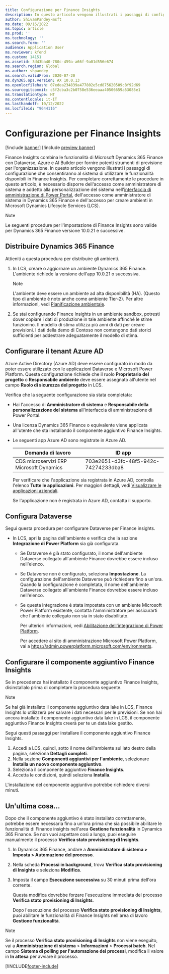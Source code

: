 ```yaml
---
title: Configurazione per Finance Insights
description: In questo articolo vengono illustrati i passaggi di configurazione che consentiranno al sistema di utilizzare le funzionalità disponibili in Finance Insights.
author: ShivamPandey-msft
ms.date: 09/16/2022
ms.topic: article
ms.prod: ''
ms.technology: ''
ms.search.form: ''
audience: Application User
ms.reviewer: kfend
ms.custom: 14151
ms.assetid: 3d43ba40-780c-459a-a66f-9a01d556e674
ms.search.region: Global
ms.author: shpandey
ms.search.validFrom: 2020-07-20
ms.dyn365.ops.version: AX 10.0.13
ms.openlocfilehash: 07edea234839a477802e5cd875620509c8f92d69
ms.sourcegitcommit: c5f2cba3c2b0758e536eeaaa40506659a53085e1
ms.translationtype: HT
ms.contentlocale: it-IT
ms.lasthandoff: 10/12/2022
ms.locfileid: "9644116"
---
```

# <a name="configuration-for-finance-insights"></a>Configurazione per Finance Insights

[!include [banner](../includes/banner.md)]
[!include [preview banner](../includes/preview-banner.md)]

Finance Insights combina le funzionalità di Microsoft Dynamics 365 Finance con Dataverse, Azure e AI Builder per fornire potenti strumenti di previsione per l'organizzazione. In questo articolo vengono illustrati i passaggi di configurazione che consentiranno al sistema di utilizzare le funzionalità disponibili in Finance Insights. Per completare correttamente le procedure in questo articolo, è necessario disporre dell'accesso come amministratore di sistema e addetto alla personalizzazione del sistema nell'[interfaccia di amministrazione di Power Portal](https://admin.powerplatform.microsoft.com/), dell'accesso come amministratore di sistema in Dynamics 365 Finance e dell'accesso per creare ambienti in Microsoft Dynamics Lifecycle Services (LCS).

> [!NOTE]
> Le seguenti procedure per l'impostazione di Finance Insights sono valide per Dynamics 365 Finance versione 10.0.21 e successive.

## <a name="deploy-dynamics-365-finance"></a>Distribuire Dynamics 365 Finance

Attieniti a questa procedura per distribuire gli ambienti.

1. In LCS, creare o aggiornare un ambiente Dynamics 365 Finance. L'ambiente richiede la versione dell'app 10.0.21 o successiva.

    > [!NOTE]
    > L'ambiente deve essere un ambiente ad alta disponibilità (HA). (Questo tipo di ambiente è noto anche come ambiente Tier-2). Per altre informazioni, vedi [Pianificazione ambientale](/fin-ops-core/fin-ops/imp-lifecycle/environment-planning).

2. Se stai configurando Finance Insights in un ambiente sandbox, potresti dover copiare i dati di produzione in tale ambiente affinché le stime funzionino. Il modello di stima utilizza più anni di dati per creare previsioni. I dati della demo di Contoso non contengono dati storici sufficienti per addestrare adeguatamente il modello di stima. 

## <a name="configure-your-azure-ad-tenant"></a>Configurare il tenant Azure AD

Azure Active Directory (Azure AD) deve essere configurato in modo da poter essere utilizzato con le applicazioni Dataverse e Microsoft Power Platform. Questa configurazione richiede che il ruolo **Proprietario del progetto** o **Responsabile ambiente** deve essere assegnato all'utente nel campo **Ruolo di sicurezza del progetto** in LCS.

Verifica che la seguente configurazione sia stata completata:

- Hai l'accesso di **Amministratore di sistema** e **Responsabile della personalizzazione del sistema** all'interfaccia di amministrazione di Power Portal.
- Una licenza Dynamics 365 Finance o equivalente viene applicata all'utente che sta installando il componente aggiuntivo Finance Insights.
- Le seguenti app Azure AD sono registrate in Azure AD.

    |  Domanda di lavoro                             | ID app                               |
    |------------------------------------------|--------------------------------------|
    | CDS microservizi ERP Microsoft Dynamics | 703e2651-d3fc-48f5-942c-74274233dba8 |

    Per verificare che l'applicazione sia registrata in Azure AD, controlla l'elenco **Tutte le applicazioni**. Per maggiori dettagli, vedi [Visualizzare le applicazioni aziendali](/azure/active-directory/manage-apps/view-applications-portal).
  
    Se l'applicazione non è registrata in Azure AD, contatta il supporto.
  
## <a name="configure-dataverse"></a>Configura Dataverse

Segui questa procedura per configurare Dataverse per Finance insights.

- In LCS, apri la pagina dell'ambiente e verifica che la sezione **Integrazione di Power Platform** sia già configurata.

    - Se Dataverse è già stato configurato, il nome dell'ambiente Dataverse collegato all'ambiente Finance dovrebbe essere incluso nell'elenco.
    - Se Dataverse non è configurato, seleziona **Impostazione**. La configurazione dell'ambiente Dataverse può richiedere fino a un'ora. Quando la configurazione è completata, il nome dell'ambiente Dataverse collegato all'ambiente Finance dovrebbe essere incluso nell'elenco.
    - Se questa integrazione è stata impostata con un ambiente Microsoft Power Platform esistente, contatta l'amministratore per assicurarti che l'ambiente collegato non sia in stato disabilitato.

        Per ulteriori informazioni, vedi [Abilitazione dell'integrazione di Power Platform](../../fin-ops-core/dev-itpro/power-platform/enable-power-platform-integration.md). 

        Per accedere al sito di amministrazione Microsoft Power Platform, vai a <https://admin.powerplatform.microsoft.com/environments>.

## <a name="configure-the-finance-insights-add-in"></a>Configurare il componente aggiuntivo Finance Insights

Se in precedenza hai installato il componente aggiuntivo Finance Insights, disinstallalo prima di completare la procedura seguente.

> [!NOTE]
> Se hai già installato il componente aggiuntivo data lake in LCS, Finance Insights lo utilizzerà per salvare i dati necessari per le previsioni. Se non hai ancora installato il componente aggiuntivo data lake in LCS, il componente aggiuntivo Finance Insights creerà per te un data lake gestito.

Segui questi passaggi per installare il componente aggiuntivo Finance Insights.

1. Accedi a LCS, quindi, sotto il nome dell'ambiente sul lato destro della pagina, seleziona **Dettagli completi**.
2. Nella sezione **Componenti aggiuntivi per l'ambiente**, selezionare **Installa un nuovo componente aggiuntivo**.
3. Seleziona il componente aggiuntivo **Finance Insights**.
4. Accetta le condizioni, quindi seleziona **Installa**.

L'installazione del componente aggiuntivo potrebbe richiedere diversi minuti.

## <a name="one-last-thing"></a>Un'ultima cosa...

Dopo che il componente aggiuntivo è stato installato correttamente, potrebbe essere necessaria fino a un'ora prima che sia possibile abilitare le funzionalità di Finance insights nell'area **Gestione funzionalità** in Dynamics 365 Finance. Se non vuoi aspettare così a lungo, puoi eseguire manualmente il processo **Verifica stato provisioning di Insights**. 

1. In Dynamics 365 Finance, andare a **Amministratore di sistema \> Imposta \> Automazione del processo**.
2. Nella scheda **Processi in background**, trova **Verifica stato provisioning di Insights** e seleziona **Modifica**.
3. Imposta il campo **Esecuzione successiva** su 30 minuti prima dell'ora corrente.

   Questa modifica dovrebbe forzare l'esecuzione immediata del processo **Verifica stato provisioning di Insights**.

   Dopo l'esecuzione del processo **Verifica stato provisioning di Insights**, puoi abilitare le funzionalità di Finance Insights nell'area di lavoro **Gestione funzionalità**.

> [!NOTE]
> Se il processo **Verifica stato provisioning di Insights** non viene eseguito, vai a **Amministrazione di sistema** > **Informazioni** > **Processi batch**. Nel campo **Sistema di polling per l'automazione dei processi**, modifica il valore in **In attesa** per avviare il processo. 
> 
[!INCLUDE[footer-include](../../includes/footer-banner.md)]
